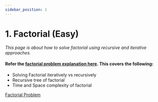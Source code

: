 ```yaml
---
sidebar_position: 1
---
```


# 1. Factorial (Easy)

_This page is about how to solve factorial using recursive and iterative approaches._

#### Refer the [factorial problem explanation here](/docs/recursion/concept/what-is-recursion#factorial-of-a-number). This covers the following:

- Solving Factorial iteratively vs recursively
- Recursive tree of factorial
- Time and Space complexity of factorial

[Factorial Problem](/docs/recursion/concept/what-is-recursion#factorial-of-a-number)
